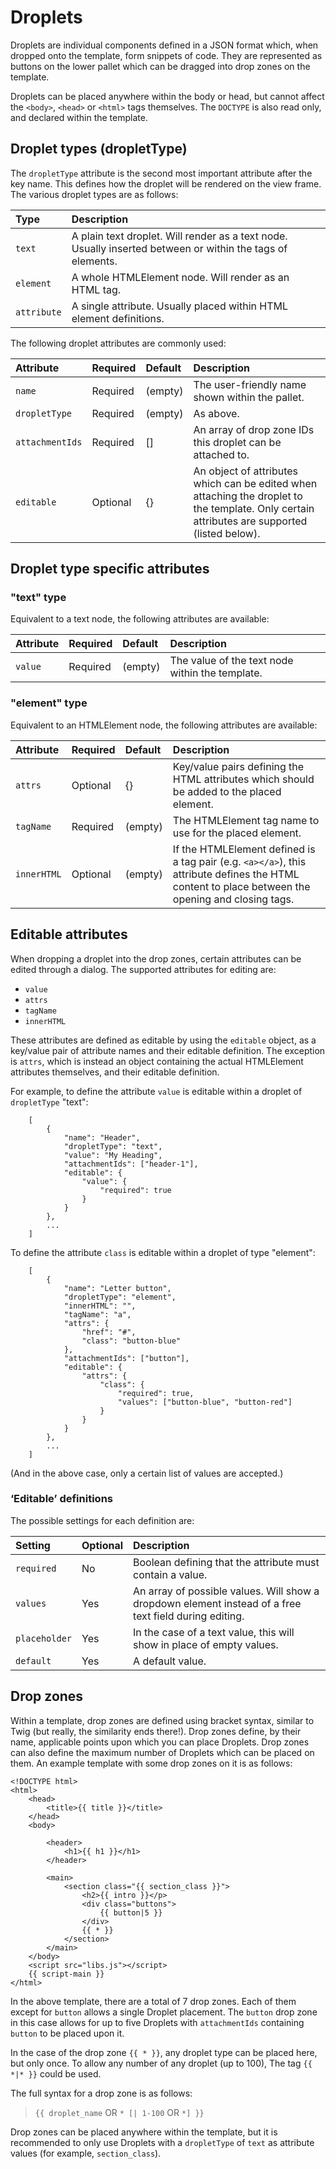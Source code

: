 # Droplets

Droplets are individual components defined in a JSON format which, when dropped onto the template, form snippets of code. They are represented as buttons on the lower pallet which can be dragged into drop zones on the template.

Droplets can be placed anywhere within the body or head, but cannot affect the `<body>`, `<head>` or `<html>` tags themselves. The `DOCTYPE` is also read only, and declared within the template.

## Droplet types (dropletType)

The `dropletType` attribute is the second most important attribute after the key name. This defines how the droplet will be rendered on the view frame. The various droplet types are as follows:

Type         | Description
:---         | :---
`text`       | A plain text droplet. Will render as a text node. Usually inserted between or within the tags of elements.
`element`    | A whole HTMLElement node. Will render as an HTML tag.
`attribute`  | A single attribute. Usually placed within HTML element definitions.

The following droplet attributes are commonly used:

Attribute        | Required | Default | Description
:---             | :---     | :---    | :---
`name`           | Required | (empty) | The user-friendly name shown within the pallet.
`dropletType`    | Required | (empty) | As above.
`attachmentIds`  | Required | []      | An array of drop zone IDs this droplet can be attached to.
`editable`       | Optional | {}      | An object of attributes which can be edited when attaching the droplet to the template. Only certain attributes are supported (listed below).

## Droplet type specific attributes

### "text" type

Equivalent to a text node, the following attributes are available:

Attribute        | Required | Default | Description
:---             | :---     | :---    | :---
`value`          | Required | (empty) | The value of the text node within the template.

### "element" type

Equivalent to an HTMLElement node, the following attributes are available:

Attribute        | Required | Default | Description
:---             | :---     | :---    | :---
`attrs`          | Optional | {}      | Key/value pairs defining the HTML attributes which should be added to the placed element.
`tagName`        | Required | (empty) | The HTMLElement tag name to use for the placed element.
`innerHTML`      | Optional | (empty) | If the HTMLElement defined is a tag pair (e.g. `<a></a>`), this attribute defines the HTML content to place between the opening and closing tags.

## Editable attributes

When dropping a droplet into the drop zones, certain attributes can be edited through a dialog. The supported attributes for editing are:

 - `value`
 - `attrs`
 - `tagName`
 - `innerHTML`

These attributes are defined as editable by using the `editable` object, as a key/value pair of attribute names and their editable definition. The exception is `attrs`, which is instead an object containing the actual HTMLElement attributes themselves, and their editable definition.

For example, to define the attribute `value` is editable within a droplet of `dropletType` "text":

```
	[
		{
			"name": "Header",
			"dropletType": "text",
			"value": "My Heading",
			"attachmentIds": ["header-1"],
			"editable": {
				"value": {
					"required": true
				}
			}
		},
		...
	]
```

To define the attribute `class` is editable within a droplet of type "element":

```
	[
		{
			"name": "Letter button",
			"dropletType": "element",
			"innerHTML": "",
			"tagName": "a",
			"attrs": {
				"href": "#",
				"class": "button-blue"
			},
			"attachmentIds": ["button"],
			"editable": {
				"attrs": {
					"class": {
						"required": true,
						"values": ["button-blue", "button-red"]
					}
				}
			}
		},
		...
	]
```

(And in the above case, only a certain list of values are accepted.)

### ‘Editable’ definitions

The possible settings for each definition are:

Setting        | Optional | Description
:---           | :---     | :---
`required`     | No       | Boolean defining that the attribute must contain a value.
`values`       | Yes      | An array of possible values. Will show a dropdown element instead of a free text field during editing.
`placeholder`  | Yes      | In the case of a text value, this will show in place of empty values.
`default`      | Yes      | A default value.

## Drop zones

Within a template, drop zones are defined using bracket syntax, similar to Twig (but really, the similarity ends there!). Drop zones define, by their name, applicable points upon which you can place Droplets. Drop zones can also define the maximum number of Droplets which can be placed on them. An example template with some drop zones on it is as follows:

```
<!DOCTYPE html>
<html>
	<head>
		<title>{{ title }}</title>
	</head>
	<body>

		<header>
			<h1>{{ h1 }}</h1>
		</header>

		<main>
			<section class="{{ section_class }}">
				<h2>{{ intro }}</p>
				<div class="buttons">
					{{ button|5 }}
				</div>
				{{ * }}
			</section>
		</main>
	</body>
	<script src="libs.js"></script>
	{{ script-main }}
</html>
```

In the above template, there are a total of 7 drop zones. Each of them except for `button` allows a single Droplet placement. The `button` drop zone in this case allows for up to five Droplets with `attachmentIds` containing `button` to be placed upon it.

In the case of the drop zone `{{ * }}`, any droplet type can be placed here, but only once. To allow any number of any droplet (up to 100), The tag `{{ *|* }}` could be used.

The full syntax for a drop zone is as follows:

> `{{ droplet_name` OR `* [| 1-100` OR `*] }}`

Drop zones can be placed anywhere within the template, but it is recommended to only use Droplets with a `dropletType` of `text` as attribute values (for example, `section_class`).